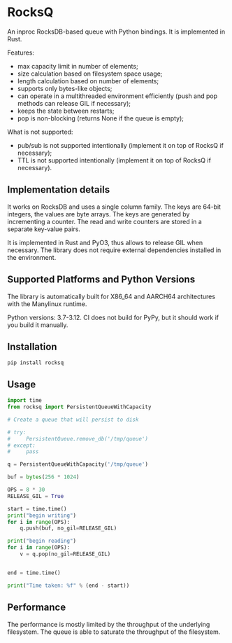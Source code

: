 # RocksQ

An inproc RocksDB-based queue with Python bindings. It is implemented in Rust.

Features:

- max capacity limit in number of elements;
- size calculation based on filesystem space usage;
- length calculation based on number of elements;
- supports only bytes-like objects;
- can operate in a multithreaded environment efficiently (push and pop methods can release GIL if necessary);
- keeps the state between restarts;
- pop is non-blocking (returns None if the queue is empty);

What is not supported:

- pub/sub is not supported intentionally (implement it on top of RocksQ if necessary);
- TTL is not supported intentionally (implement it on top of RocksQ if necessary).

## Implementation details

It works on RocksDB and uses a single column family. The keys are 64-bit integers, the values are byte arrays. The keys are generated by incrementing a counter. The read and write counters are stored in a separate key-value pairs.

It is implemented in Rust and PyO3, thus allows to release GIL when necessary. The library does not require external dependencies installed in the environment.

## Supported Platforms and Python Versions

The library is automatically built for X86_64 and AARCH64 architectures with the Manylinux runtime.

Python versions: 3.7-3.12. CI does not build for PyPy, but it should work if you build it manually.

## Installation

```
pip install rocksq
```

## Usage

```python
import time
from rocksq import PersistentQueueWithCapacity

# Create a queue that will persist to disk

# try:
#     PersistentQueue.remove_db('/tmp/queue')
# except:
#     pass

q = PersistentQueueWithCapacity('/tmp/queue')

buf = bytes(256 * 1024)

OPS = 8 * 30
RELEASE_GIL = True

start = time.time()
print("begin writing")
for i in range(OPS):
    q.push(buf, no_gil=RELEASE_GIL)

print("begin reading")
for i in range(OPS):
    v = q.pop(no_gil=RELEASE_GIL)


end = time.time()

print("Time taken: %f" % (end - start))
```

## Performance

The performance is mostly limited by the throughput of the underlying filesystem. The queue is able to saturate the throughput of the filesystem.

